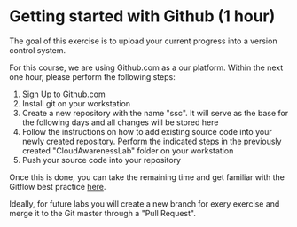 # Getting started with Github (1 hour)

The goal of this exercise is to upload your current progress into a version control system.

For this course, we are using Github.com as a our platform. Within the next one hour, please perform the following steps:

1. Sign Up to Github.com
1. Install git on your workstation
1. Create a new repository with the name "ssc". It will serve as the base for the following days and all changes will be stored here
1. Follow the instructions on how to add existing source code into your newly created repository. Perform the indicated steps in the previously created "CloudAwarenessLab" folder on your workstation
1. Push your source code into your repository

Once this is done, you can take the remaining time and get familiar with the Gitflow best practice [here](https://guides.github.com/introduction/flow/).

Ideally, for future labs you will create a new branch for exery exercise and merge it to the Git master through a "Pull Request".

